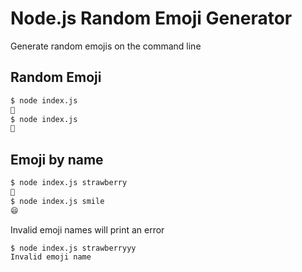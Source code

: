 # Node.js Random Emoji Generator

Generate random emojis on the command line

## Random Emoji

```bash
$ node index.js
🫶
$ node index.js
🍎
```

## Emoji by name

```bash
$ node index.js strawberry
🍓
$ node index.js smile
😄
```

Invalid emoji names will print an error

```bash
$ node index.js strawberryyy
Invalid emoji name
```


